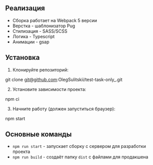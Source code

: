 ## Реализация

- Сборка работает на Webpack 5 версии
- Верстка - шаблонизатор Pug
- Стилизация - SASS/SCSS
- Логика - Typescript
- Анимации - gsap

## Установка

1. Клонируйте репозиторий:

  git clone git@github.com:OlegSulitskii/test-task-only_.git

2. Установите зависимости проекта:

  npm ci

3. Начните работу (должен запуститься браузер):

  npm start

## Основные команды

- `npm run start` - запускает сборку с сервером для разработки проекта
- `npm run build` - создаёт папку `dist` с файлами для продакшена
